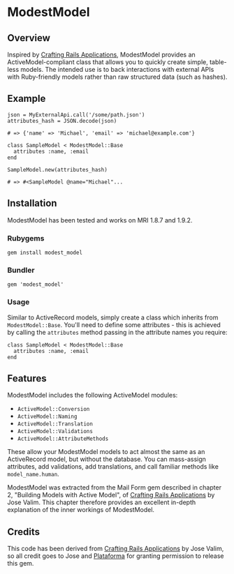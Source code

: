 # ModestModel

## Overview

Inspired by [Crafting Rails Applications](http://pragprog.com/book/jvrails/crafting-rails-applications), ModestModel provides an ActiveModel-compliant class that allows you to quickly create simple, table-less models. The intended use is to back interactions with external APIs with Ruby-friendly models rather than raw structured data (such as hashes).

## Example

    json = MyExternalApi.call('/some/path.json')
    attributes_hash = JSON.decode(json)
    
    # => {'name' => 'Michael', 'email' => 'michael@example.com'}

    class SampleModel < ModestModel::Base
      attributes :name, :email
    end
    
    SampleModel.new(attributes_hash)
    
    # => #<SampleModel @name="Michael"...
    
## Installation

ModestModel has been tested and works on MRI 1.8.7 and 1.9.2.

### Rubygems

    gem install modest_model
    
### Bundler

    gem 'modest_model'
    
### Usage

Similar to ActiveRecord models, simply create a class which inherits from `ModestModel::Base`. You'll need to define some attributes - this is achieved by calling the `attributes` method passing in the attribute names you require:

    class SampleModel < ModestModel::Base
      attributes :name, :email
    end

## Features

ModestModel includes the following ActiveModel modules:

* `ActiveModel::Conversion`
* `ActiveModel::Naming`
* `ActiveModel::Translation`
* `ActiveModel::Validations`
* `ActiveModel::AttributeMethods`

These allow your ModestModel models to act almost the same as an ActiveRecord model, but without the database. You can mass-assign attributes, add validations, add translations, and call familiar methods like `model_name.human`.

ModestModel was extracted from the Mail Form gem described in chapter 2, "Building Models with Active Model", of [Crafting Rails Applications](http://pragprog.com/book/jvrails/crafting-rails-applications) by Jose Valim. This chapter therefore provides an excellent in-depth explanation of the inner workings of ModestModel.

## Credits

This code has been derived from [Crafting Rails Applications](http://pragprog.com/book/jvrails/crafting-rails-applications) by Jose Valim, so all credit goes to Jose and [Plataforma](http://blog.plataformatec.com.br/) for granting permission to release this gem.
